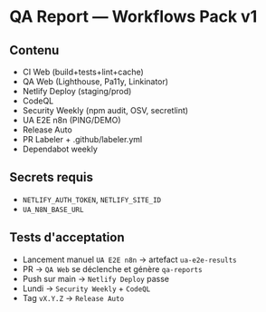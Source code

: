 # QA Report — Workflows Pack v1

## Contenu
- CI Web (build+tests+lint+cache)
- QA Web (Lighthouse, Pa11y, Linkinator)
- Netlify Deploy (staging/prod)
- CodeQL
- Security Weekly (npm audit, OSV, secretlint)
- UA E2E n8n (PING/DEMO)
- Release Auto
- PR Labeler + .github/labeler.yml
- Dependabot weekly

## Secrets requis
- `NETLIFY_AUTH_TOKEN`, `NETLIFY_SITE_ID`
- `UA_N8N_BASE_URL`

## Tests d'acceptation
- Lancement manuel `UA E2E n8n` -> artefact `ua-e2e-results`
- PR -> `QA Web` se déclenche et génère `qa-reports`
- Push sur main -> `Netlify Deploy` passe
- Lundi -> `Security Weekly` + `CodeQL`
- Tag `vX.Y.Z` -> `Release Auto`
